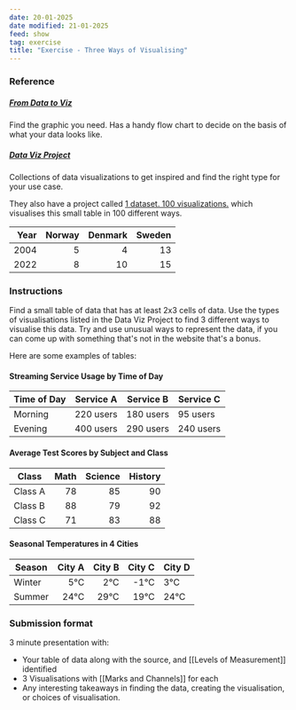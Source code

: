 ```yaml
---
date: 20-01-2025
date modified: 21-01-2025
feed: show
tag: exercise
title: "Exercise - Three Ways of Visualising"
---
```


### Reference

##### [From Data to Viz](https://www.data-to-viz.com/)

Find the graphic you need. Has a handy flow chart to decide on the basis of what your data looks like.

##### [Data Viz Project](https://datavizproject.com/)

Collections of data visualizations to get inspired and find the right type for your use case.

They also have a project called [1 dataset. 100 visualizations.](https://100.datavizproject.com/) which visualises this small table in 100 different ways.

| Year | Norway | Denmark | Sweden |
|-----:|-------:|--------:|-------:|
| 2004 | 5      | 4       | 13     |
| 2022 | 8      | 10      | 15     |

### Instructions

Find a small table of data that has at least 2x3 cells of data. Use the types of visualisations listed in the Data Viz Project to find 3 different ways to visualise this data. Try and use unusual ways to represent the data, if you can come up with something that's not in the website that's a bonus.

Here are some examples of tables:

#### Streaming Service Usage by Time of Day

| **Time of Day** | **Service A** | **Service B** | **Service C** |
|-----------------|---------------|---------------|---------------|
| Morning         | 220 users     | 180 users     | 95 users      |
| Evening         | 400 users     | 290 users     | 240 users     |

#### Average Test Scores by Subject and Class

| **Class** | **Math** | **Science** | **History** |
| --------- | -------: | ----------: | ----------: |
| Class A   |       78 |          85 |          90 |
| Class B   |       88 |          79 |          92 |
| Class C   |       71 |          83 |          88 |

#### Seasonal Temperatures in 4 Cities

| **Season** | **City A** | **City B** | **City C** | City D |
| ---------- | ---------: | ---------: | ---------: | ------ |
| Winter     |        5°C |        2°C |       -1°C | 3°C    |
| Summer     |       24°C |       29°C |       19°C | 24°C   |

### Submission format

3 minute presentation with:

- Your table of data along with the source, and [[Levels of Measurement]] identified
- 3 Visualisations with [[Marks and Channels]] for each
- Any interesting takeaways in finding the data, creating the visualisation, or choices of visualisation.